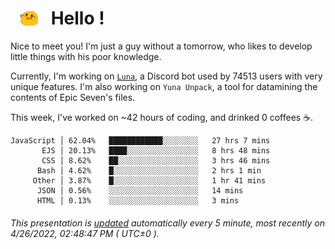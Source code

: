 <h1>   <img src="./spoink.gif" style="vertical-align:middle;" width="30px">   Hello ! </h1>

Nice to meet you! I'm just a guy without a tomorrow, who likes to develop little things with his poor knowledge.

Currently, I'm working on <a href='https://github.com/Asgarrrr/Luna'>`Luna`</a>, a Discord bot used by 74513 users with very unique features. I'm also working on `Yuna Unpack`, a tool for datamining the contents of Epic Seven's files.

This week, I've worked on ~42 hours of coding, and drinked 0 coffees ☕.

```
JavaScript │ 62.04%   ████████████░░░░░░░░   27 hrs 7 mins
       EJS │ 20.13%   ████░░░░░░░░░░░░░░░░   8 hrs 48 mins
       CSS │ 8.62%    ██░░░░░░░░░░░░░░░░░░   3 hrs 46 mins
      Bash │ 4.62%    █░░░░░░░░░░░░░░░░░░░   2 hrs 1 min
     Other │ 3.87%    █░░░░░░░░░░░░░░░░░░░   1 hr 41 mins
      JSON │ 0.56%    ░░░░░░░░░░░░░░░░░░░░   14 mins
      HTML │ 0.13%    ░░░░░░░░░░░░░░░░░░░░   3 mins
```

###### This presentation is [updated](https://github.com/Asgarrrr) automatically every 5 minute, most recently on 4/26/2022, 02:48:47 PM ( UTC±0 ).
